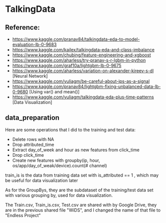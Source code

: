 # TalkingData

## Reference: 
- https://www.kaggle.com/pranav84/talkingdata-eda-to-model-evaluation-lb-0-9683
- https://www.kaggle.com/kailex/talkingdata-eda-and-class-imbalance
- https://www.kaggle.com/chubing/feature-engineering-and-xgboost
- https://www.kaggle.com/aharless/try-pranav-s-r-lgbm-in-python
- https://www.kaggle.com/graf10a/lightgbm-lb-0-9675
- https://www.kaggle.com/aharless/variation-on-alexander-kireev-s-dl   [Neural Network]
- https://www.kaggle.com/yuliagm/be-careful-about-ips-as-a-signal
- https://www.kaggle.com/pranav84/lightgbm-fixing-unbalanced-data-lb-0-9680  [Using var() and mean()]
- https://www.kaggle.com/yuliagm/talkingdata-eda-plus-time-patterns [Data Visualization]



## data_preparation
Here are some operations that I did to the training and test data:
- Delete rows with NA
- Drop attributed_time
- Extract day_of_week and hour as new features from click_time
- Drop click_time
- Create new features with groupby(ip, hour, os/app/day_of_weak/device).count(# channel)


train_is is the data from training data set with is_attributed == 1 , which may be useful for data visualization later

As for the GroupBys, they are the subdataset of the training/test data set with various grouping by, used for data visualization.

The Train.csv, Train_is.csv, Test.csv are shared with by Google Drive, they are in the previous shared file "WiDS", and I changed the name of that file to "Endless Project"
